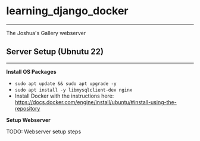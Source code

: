 # learning_django_docker

---

The Joshua's Gallery webserver

## Server Setup (Ubnutu 22)

---

**Install OS Packages**

- `sudo apt update && sudo apt upgrade -y`
- `sudo apt install -y libmysqlclient-dev nginx`
- Install Docker with the instructions here: https://docs.docker.com/engine/install/ubuntu/#install-using-the-repository

**Setup Webserver**

TODO: Webserver setup steps
